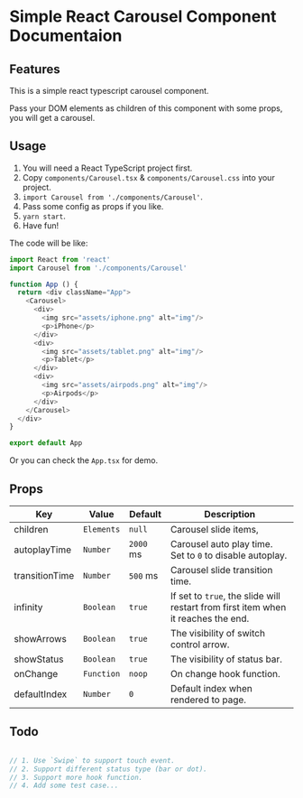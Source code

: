 # Simple React Carousel Component Documentaion

## Features

This is a simple react typescript carousel component.

Pass your DOM elements as children of this component with some props, you will get a carousel.

## Usage

1. You will need a React TypeScript project first.
2. Copy `components/Carousel.tsx` & `components/Carousel.css` into your project.
3. `import Carousel from './components/Carousel'`.
4. Pass some config as props if you like.
5. `yarn start`.
6. Have fun!

The code will be like:

``` typescript
import React from 'react'
import Carousel from './components/Carousel'

function App () {
  return <div className="App">
    <Carousel>
      <div>
        <img src="assets/iphone.png" alt="img"/>
        <p>iPhone</p>
      </div>
      <div>
        <img src="assets/tablet.png" alt="img"/>
        <p>Tablet</p>
      </div>
      <div>
        <img src="assets/airpods.png" alt="img"/>
        <p>Airpods</p>
      </div>
    </Carousel>
  </div>
}

export default App
```

Or you can check the `App.tsx` for demo.

## Props

| Key            | Value      | Default   | Description                                                                       |
|----------------|------------|-----------|-----------------------------------------------------------------------------------|
| children       | `Elements` | `null`    | Carousel slide items,                                                             |
| autoplayTime   | `Number`   | `2000` ms | Carousel auto play time. Set to `0` to disable autoplay.                          |
| transitionTime | `Number`   | `500` ms  | Carousel slide transition time.                                                   |
| infinity       | `Boolean`  | `true`    | If set to `true`, the slide will restart from first item when it reaches the end. |
| showArrows     | `Boolean`  | `true`    | The visibility of switch control arrow.                                           |
| showStatus     | `Boolean`  | `true`    | The visibility of status bar.                                                     |
| onChange       | `Function` | `noop`    | On change hook function.                                                          |
| defaultIndex   | `Number`   | `0`       | Default index when rendered to page.                                              |

## Todo

```typescript

// 1. Use `Swipe` to support touch event.
// 2. Support different status type (bar or dot).
// 3. Support more hook function.
// 4. Add some test case...

```
